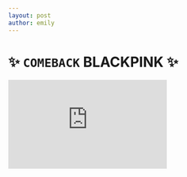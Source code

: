 ```yaml
---
layout: post
author: emily
---
```

# ✨ `COMEBACK` BLACKPINK ✨  
<iframe id="ytplayer" type="text/html" width="320" height="180" src="https://www.youtube.com/embed/o4GHoqGtRkg?autoplay=0&modestbranding=1" frameborder="0" allowfullscreen>
<iframe id="ytplayer" type="text/html" width="320" height="180" src="https://www.youtube.com/embed/fNkxFo5Ef38?autoplay=0&modestbranding=1" frameborder="0" allowfullscreen>

Don't Know What To Do ~ BLACKPINK

❤❤❤
